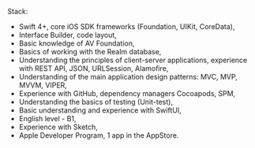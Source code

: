 Stack:
- Swift 4+, core iOS SDK frameworks (Foundation, UIKit, CoreData),
- Interface Builder, code layout,
- Basic knowledge of AV Foundation,
- Basics of working with the Realm database,
- Understanding the principles of client-server applications, experience with REST API, JSON, URLSession, Alamofire,
- Understanding of the main application design patterns: MVC, MVP, MVVM, VIPER,
- Experience with GitHub, dependency managers Cocoapods, SPM,
- Understanding the basics of testing (Unit-test),
- Basic understanding and experience with SwiftUI,
- English level - B1,
- Experience with Sketch,
- Apple Developer Program, 1 app in the AppStore.


<!---
korshina/korshina is a ✨ special ✨ repository because its `README.md` (this file) appears on your GitHub profile.
You can click the Preview link to take a look at your changes.
--->
